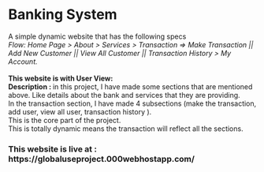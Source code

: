 # Banking System
A simple dynamic website that has the following specs<br>
 <i>Flow: Home Page > About  > Services > Transaction => Make Transaction  || Add New Customer || View All Customer || Transaction History > My Account.</i><br><br>
 <b>This website is with  User View:</b>
 <br><b> Description : </b> in this project, I have made some sections that are mentioned above.  Like details about the bank and services that they are providing.<br>  In the transaction section, I have made 4 subsections (make the transaction, add user, view all user, transaction history ).<br>
This is the core part of the project. <br>
This is totally dynamic means the transaction will reflect all the sections.
<br>
<h3>This website is live at : https://globaluseproject.000webhostapp.com/ </h3>

